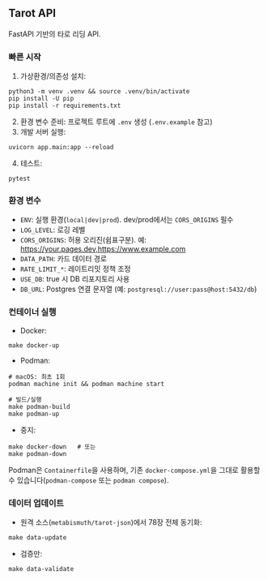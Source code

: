 ## Tarot API

FastAPI 기반의 타로 리딩 API.

### 빠른 시작
1) 가상환경/의존성 설치:
```
python3 -m venv .venv && source .venv/bin/activate
pip install -U pip
pip install -r requirements.txt
```
2) 환경 변수 준비: 프로젝트 루트에 `.env` 생성 (`.env.example` 참고)
3) 개발 서버 실행:
```
uvicorn app.main:app --reload
```
4) 테스트:
```
pytest
```

### 환경 변수
- `ENV`: 실행 환경(`local|dev|prod`). dev/prod에서는 `CORS_ORIGINS` 필수
- `LOG_LEVEL`: 로깅 레벨
- `CORS_ORIGINS`: 허용 오리진(쉼표구분). 예: https://your.pages.dev,https://www.example.com
- `DATA_PATH`: 카드 데이터 경로
- `RATE_LIMIT_*`: 레이트리밋 정책 조정
- `USE_DB`: true 시 DB 리포지토리 사용
- `DB_URL`: Postgres 연결 문자열 (예: `postgresql://user:pass@host:5432/db`)

### 컨테이너 실행
- Docker:
```
make docker-up
```
- Podman:
```
# macOS: 최초 1회
podman machine init && podman machine start

# 빌드/실행
make podman-build
make podman-up
```
- 중지:
```
make docker-down   # 또는
make podman-down
```

Podman은 `Containerfile`을 사용하며, 기존 `docker-compose.yml`을 그대로 활용할 수 있습니다(`podman-compose` 또는 `podman compose`).

### 데이터 업데이트
- 원격 소스(`metabismuth/tarot-json`)에서 78장 전체 동기화:
```
make data-update
```
- 검증만:
```
make data-validate
```
